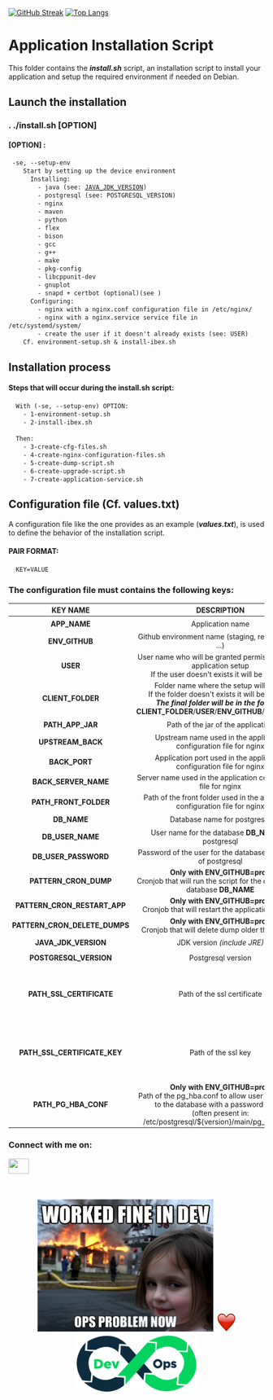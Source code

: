 [![GitHub Streak](http://github-readme-streak-stats.herokuapp.com?user=noaleclaire&theme=transparent&hide_border=true)](https://git.io/streak-stats)
[![Top Langs](https://github-readme-stats-ten-beta-54.vercel.app/api/top-langs/?username=noaleclaire&hide_progress=true&langs_count=10&hide=CMake,Makefile,Smarty,Batchfile)](https://github.com/anuraghazra/github-readme-stats)

# Application Installation Script

This folder contains the ***install.sh*** script, an installation script to install your application and setup the required environment if needed on Debian.

## Launch the installation
###  . ./install.sh [OPTION]
####  [OPTION] :
<pre><code> -se, --setup-env
    Start by setting up the device environment
      Installing:
        - java (see: <a href="#java_jdk_version">JAVA_JDK_VERSION</a>)
        - postgresql (see: POSTGRESQL_VERSION)
        - nginx
        - maven
        - python
        - flex
        - bison
        - gcc
        - g++
        - make
        - pkg-config
        - libcppunit-dev
        - gnuplot
        - snapd + certbot (optional)(see )
      Configuring:
        - nginx with a nginx.conf configuration file in /etc/nginx/
        - nginx with a nginx.service service file in /etc/systemd/system/
        - create the user if it doesn't already exists (see: USER)
    Cf. environment-setup.sh & install-ibex.sh
</code></pre>

## Installation process
#### Steps that will occur during the install.sh script:
      With (-se, --setup-env) OPTION:
        - 1-environment-setup.sh
        - 2-install-ibex.sh

      Then:
        - 3-create-cfg-files.sh
        - 4-create-nginx-configuration-files.sh
        - 5-create-dump-script.sh
        - 6-create-upgrade-script.sh
        - 7-create-application-service.sh

## Configuration file (Cf. values.txt)

A configuration file like the one provides as an example (***values.txt***), is used to define the behavior of the installation script.

#### PAIR FORMAT:
      KEY=VALUE

### The configuration file must contains the following keys:

| KEY NAME | DESCRIPTION | MANDATORY | OPTIONAL |
| :---: | :---: | :---: | :---: |
| **APP_NAME** | Application name | ✔️ |  |
| **ENV_GITHUB** | Github environment name (staging, recette, prod, ...) | ✔️ |  |
| **USER** | User name who will be granted permission on the application setup <br/> If the user doesn't exists it will be created | ✔️ |  |
| **CLIENT_FOLDER** | Folder name where the setup will occur <br /> If the folder doesn't exists it will be created <br/> ***The final folder will be in the form of:*** **CLIENT_FOLDER**/**USER**/**ENV_GITHUB**/**APP_NAME** | ✔️ |  |
| **PATH_APP_JAR** | Path of the jar of the application | ✔️ |  |
| **UPSTREAM_BACK** | Upstream name used in the application configuration file for nginx | ✔️ |  |
| **BACK_PORT** | Application port used in the application configuration file for nginx | ✔️ |  |
| **BACK_SERVER_NAME** | Server name used in the application configuration file for nginx | ✔️ |  |
| **PATH_FRONT_FOLDER** | Path of the front folder used in the application configuration file for nginx | ✔️ |  |
| **DB_NAME** | Database name for postgresql | ✔️ |  |
| **DB_USER_NAME** | User name for the database **DB_NAME** of postgresql | ✔️ |  |
| **DB_USER_PASSWORD** | Password of the user for the database **DB_NAME** of postgresql | ✔️ |  |
| **PATTERN_CRON_DUMP** | **Only with ENV_GITHUB=prod** <br /> Cronjob that will run the script for the dump of the database **DB_NAME** | ✔️ |  |
| **PATTERN_CRON_RESTART_APP** | **Only with ENV_GITHUB=prod** <br /> Cronjob that will restart the application service | ✔️ |  |
| **PATTERN_CRON_DELETE_DUMPS** | **Only with ENV_GITHUB=prod** <br /> Cronjob that will delete dump older than 5 days | ✔️ |  |
| **JAVA_JDK_VERSION** <a name="java_jdk_version"></a> | JDK version *(include JRE)* | ✔️ |  |
| **POSTGRESQL_VERSION** | Postgresql version | ✔️ |  |
| **PATH_SSL_CERTIFICATE** | Path of the ssl certificate |  | ✔️ <br /> (let's encrypt will be used instead) |
| **PATH_SSL_CERTIFICATE_KEY** | Path of the ssl key |  | ✔️ <br /> (let's encrypt will be used instead) |
| **PATH_PG_HBA_CONF** | **Only with ENV_GITHUB=prod** <br /> Path of the pg_hba.conf to allow user connecting to the database with a password (md5) <br /> (often present in: /etc/postgresql/${version}/main/pg_hba.conf) |  | ✔️ |

### Connect with me on:
<a href="https://www.linkedin.com/in/noa-leclaire-5907b0265/" target="blank"><img align="center" src="https://cdn.jsdelivr.net/npm/simple-icons@3.0.1/icons/linkedin.svg" alt="" height="30" width="40" /></a>
</br>
</br>
</br>
<p align="center">
  <img src="images/DevOps_meme.png" width=350/>
  <img src="images/Heart_emote.png" width=40/>
  <img src="images/DevOps_logo.png" width=240/>
</p>
